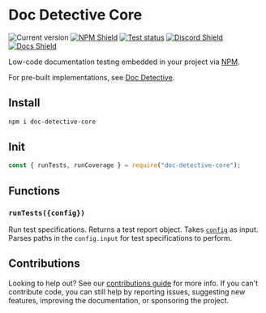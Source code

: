 # Doc Detective Core

![Current version](https://img.shields.io/github/package-json/v/doc-detective/doc-detective-core?color=orange)
[![NPM Shield](https://img.shields.io/npm/v/doc-detective-core)](https://www.npmjs.com/package/doc-detective-core)
[![Test status](https://img.shields.io/github/actions/workflow/status/doc-detective/doc-detective-core/npm-test.yaml?label=tests)](https://github.com/doc-detective/doc-detective-core/actions/workflows/npm-test.yaml)
[![Discord Shield](https://img.shields.io/badge/chat-on%20discord-purple)](https://discord.gg/2M7wXEThfF)
[![Docs Shield](https://img.shields.io/badge/docs-doc--detective.com-blue)](https://doc-detective.com)

Low-code documentation testing embedded in your project via [NPM](https://www.npmjs.com/package/doc-detective-core).

For pre-built implementations, see [Doc Detective](https://github.com/doc-detective/doc-detective).

## Install

```bash
npm i doc-detective-core
```

## Init

```javascript
const { runTests, runCoverage } = require("doc-detective-core");
```

## Functions

### `runTests({config})`

Run test specifications. Returns a test report object. Takes [`config`](https://doc-detective.com/reference/schemas/config.html) as input. Parses paths in the `config.input` for test specifications to perform.

## Contributions

Looking to help out? See our [contributions guide](https://github.com/doc-detective/doc-detective-core/blob/main/CONTRIBUTIONS.md) for more info. If you can't contribute code, you can still help by reporting issues, suggesting new features, improving the documentation, or sponsoring the project.
